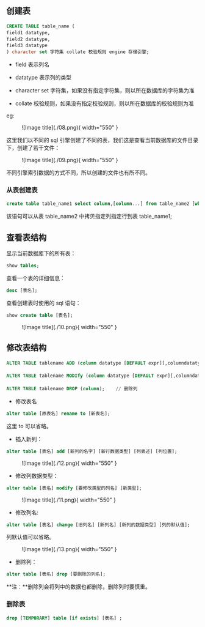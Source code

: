 
## **创建表**

```sql
CREATE TABLE table_name (
field1 datatype,
field2 datatype,
field3 datatype
) character set 字符集 collate 校验规则 engine 存储引擎;
```

- field 表示列名

- datatype 表示列的类型

- character set 字符集，如果没有指定字符集，则以所在数据库的字符集为准

- collate 校验规则，如果没有指定校验规则，则以所在数据库的校验规则为准

eg:

<figure markdown="span">
  ![Image title](./08.png){ width="550" }
</figure>

这里我们以不同的 sql 引擎创建了不同的表，我们这是查看当前数据库的文件目录下，创建了若干文件：

<figure markdown="span">
  ![Image title](./09.png){ width="550" }
</figure>

不同引擎索引数据的方式不同，所以创建的文件也有所不同。

### **从表创建表**

```sql
create table table_name1 select column,[column...] from table_name2 [where ...];
```

该语句可以从表 table_name2 中拷贝指定列指定行到表 table_name1; 

## **查看表结构**

显示当前数据库下的所有表：

```sql
show tables;
```

查看一个表的详细信息：

```sql
desc [表名];
```

查看创建表时使用的 sql 语句：

```sql
show create table [表名];
```

<figure markdown="span">
  ![Image title](./10.png){ width="550" }
</figure>

## **修改表结构**

```sql
ALTER TABLE tablename ADD (column datatype [DEFAULT expr][,columndatatype]...);

ALTER TABLE tablename MODIfy (column datatype [DEFAULT expr][,columndatatype]...);  

ALTER TABLE tablename DROP (column);    // 删除列
```


- 修改表名

```sql
alter table [原表名] rename to [新表名];
```

这里 to 可以省略。  

- 插入新列：

```sql
alter table [表名] add [新列的名字] [新行数据类型] [列表述] [列位置];
```


<figure markdown="span">
  ![Image title](./12.png){ width="550" }
</figure>


- 修改列数据类型：

```sql
alter table [表名] modify [要修改类型的列名] [新类型];
```

<figure markdown="span">
  ![Image title](./11.png){ width="550" }
</figure>


- 修改列名:

```sql
alter table [表名] change [旧列名] [新列名] [新列的数据类型] [列的默认值];
```

列默认值可以省略。

<figure markdown="span">
  ![Image title](./13.png){ width="550" }
</figure>

- 删除列：

```sql
alter table [表名] drop [要删除的列名];
```

**注：**删除列会将列中的数据也都删除，删除列时要慎重。


### **删除表**

```sql
drop [TEMPORARY] table [if exists] [表名] ;
```